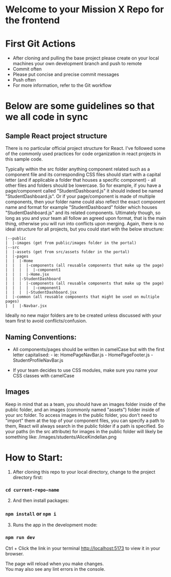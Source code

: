 # Welcome to your Mission X Repo for the frontend

# First Git Actions

- After cloning and pulling the base project please create on your local machines your own development branch and push to remote
- Commit often
- Please put concise and precise commit messages
- Push often
- For more information, refer to the Git workflow

# Below are some guidelines so that we all code in sync

## Sample React project structure

There is no particular official project structure for React. I've followed some of the commonly used practices for code organization in react projects in this sample code.

Typically within the src folder anything component related such as a component file and its corresponding CSS files should start with a capital letter (and if applicable a folder that houses a specific component) - all other files and folders should be lowercase. So for example, if you have a page/component called "StudentDashboard.js" it should indeed be named "StudentDashboard.js". Or if your page/component is made of multiple components, then your folder name could also reflect the exact component name and format for example "StudentDashboard" folder which houses "StudentDashboard.js" and its related components. Ultimately though, so long as you and your team all follow an agreed upon format, that is the main thing, otherwise you will run into conflicts upon merging. Again, there is no ideal structure for all projects, but you could start with the below structure:

```
|--public
|  |-images (get from public/images folder in the portal)
|--src
|  |-assets (get from src/assets folder in the portal)
|  |-pages
|  |  |-Home
|  |  |  |-components (all reusable components that make up the page)
|  |  |  |  |-component1
|  |  |  |-Home.jsx
|  |  |-StudentDashboard
|  |  |  |-components (all reusable components that make up the page)
|  |  |  |  |-component1
|  |  |  |-StudentDashboard.jsx
|  |-common (all reusable components that might be used on multiple pages)
|  |  |-Navbar.jsx
```

Ideally no new major folders are to be created unless discussed with your team first to avoid conflicts/confusion.

## Naming Conventions:

- All components/pages should be written in camelCase but with the first letter capitalised: - ie: HomePageNavBar.js - HomePageFooter.js - StudentProfileNavBar.js

- If your team decides to use CSS modules, make sure you name your CSS classes with camelCase

## Images

Keep in mind that as a team, you should have an images folder inside of the public folder, and an images (commonly named "assets") folder inside of your src folder. To access images in the public folder, you don't need to "import" them at the top of your component files, you can specify a path to them, React will always search in the public folder if a path is specified. So your paths (in the src attribute) for images in the public folder will likely be something like: /images/students/AliceKindellan.png


# How to Start:

1. After cloning this repo to your local directory, change to the project directory first:

### `cd current-repo-name`

2. And then install packages:

### `npm install` or `npm i`

3. Runs the app in the development mode:

### `npm run dev`

Ctrl + Click the link in your terminal [http://localhost:5173](http://localhost:5173) to view it in your browser.

The page will reload when you make changes.\
You may also see any lint errors in the console.